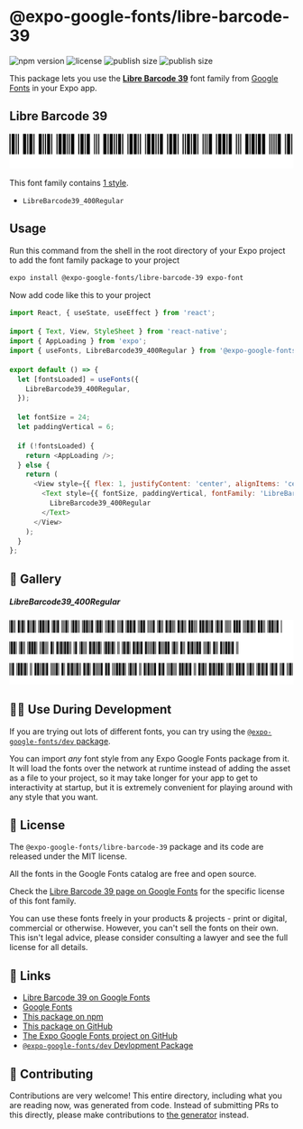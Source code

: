 # @expo-google-fonts/libre-barcode-39

![npm version](https://flat.badgen.net/npm/v/@expo-google-fonts/libre-barcode-39)
![license](https://flat.badgen.net/github/license/expo/google-fonts)
![publish size](https://flat.badgen.net/packagephobia/install/@expo-google-fonts/libre-barcode-39)
![publish size](https://flat.badgen.net/packagephobia/publish/@expo-google-fonts/libre-barcode-39)

This package lets you use the [**Libre Barcode 39**](https://fonts.google.com/specimen/Libre+Barcode+39) font family from [Google Fonts](https://fonts.google.com/) in your Expo app.

## Libre Barcode 39

![Libre Barcode 39](./font-family.png)

This font family contains [1 style](#-gallery).

- `LibreBarcode39_400Regular`

## Usage

Run this command from the shell in the root directory of your Expo project to add the font family package to your project
```sh
expo install @expo-google-fonts/libre-barcode-39 expo-font
```

Now add code like this to your project
```js
import React, { useState, useEffect } from 'react';

import { Text, View, StyleSheet } from 'react-native';
import { AppLoading } from 'expo';
import { useFonts, LibreBarcode39_400Regular } from '@expo-google-fonts/libre-barcode-39';

export default () => {
  let [fontsLoaded] = useFonts({
    LibreBarcode39_400Regular,
  });

  let fontSize = 24;
  let paddingVertical = 6;

  if (!fontsLoaded) {
    return <AppLoading />;
  } else {
    return (
      <View style={{ flex: 1, justifyContent: 'center', alignItems: 'center' }}>
        <Text style={{ fontSize, paddingVertical, fontFamily: 'LibreBarcode39_400Regular' }}>
          LibreBarcode39_400Regular
        </Text>
      </View>
    );
  }
};

```

## 🔡 Gallery

##### LibreBarcode39_400Regular
![LibreBarcode39_400Regular](./LibreBarcode39_400Regular.ttf.png)


## 👩‍💻 Use During Development

If you are trying out lots of different fonts, you can try using the [`@expo-google-fonts/dev` package](https://github.com/expo/google-fonts/tree/master/font-packages/dev#readme).

You can import *any* font style from any Expo Google Fonts package from it. It will load the fonts
over the network at runtime instead of adding the asset as a file to your project, so it may take longer
for your app to get to interactivity at startup, but it is extremely convenient
for playing around with any style that you want.

## 📖 License

The `@expo-google-fonts/libre-barcode-39` package and its code are released under the MIT license.

All the fonts in the Google Fonts catalog are free and open source.

Check the [Libre Barcode 39 page on Google Fonts](https://fonts.google.com/specimen/Libre+Barcode+39) for the specific license of this font family.

You can use these fonts freely in your products & projects - print or digital, commercial or otherwise. However, you can't sell the fonts on their own. This isn't legal advice, please consider consulting a lawyer and see the full license for all details.

## 🔗 Links

- [Libre Barcode 39 on Google Fonts](https://fonts.google.com/specimen/Libre+Barcode+39)
- [Google Fonts](https://fonts.google.com/)
- [This package on npm](https://www.npmjs.com/package/@expo-google-fonts/libre-barcode-39)
- [This package on GitHub](https://github.com/expo/google-fonts/tree/master/font-packages/libre-barcode-39)
- [The Expo Google Fonts project on GitHub](https://github.com/expo/google-fonts)
- [`@expo-google-fonts/dev` Devlopment Package](https://github.com/expo/google-fonts/tree/master/font-packages/dev)

## 🤝 Contributing

Contributions are very welcome! This entire directory, including what you are reading now, was generated from code. Instead of submitting PRs to this directly, please make contributions to [the generator](https://github.com/expo/google-fonts/tree/master/packages/generator) instead.
